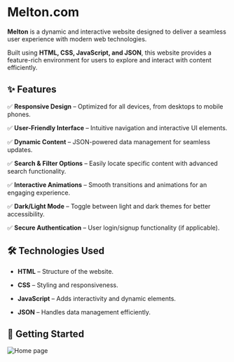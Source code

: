 # Melton.com

 

**Melton** is a dynamic and interactive website designed to deliver a seamless user experience with modern web technologies.

Built using **HTML, CSS, JavaScript, and JSON**, this website provides a feature-rich environment for users to explore and interact with content efficiently.  

## ✨ Features  



✅ **Responsive Design** – Optimized for all devices, from desktops to mobile phones. 


✅ **User-Friendly Interface** – Intuitive navigation and interactive UI elements. 


✅ **Dynamic Content** – JSON-powered data management for seamless updates. 


✅ **Search & Filter Options** – Easily locate specific content with advanced search functionality. 


✅ **Interactive Animations** – Smooth transitions and animations for an engaging experience.  


✅ **Dark/Light Mode** – Toggle between light and dark themes for better accessibility.


✅ **Secure Authentication** – User login/signup functionality (if applicable).  


## 🛠️ Technologies Used 


- **HTML** – Structure of the website.

  
- **CSS** – Styling and responsiveness.

  
- **JavaScript** – Adds interactivity and dynamic elements.

    
- **JSON** – Handles data management efficiently.  

## 🚀 Getting Started  







![Home page](https://github.com/user-attachments/assets/9294b021-cf7e-4510-9c5e-f234f2501c38)

